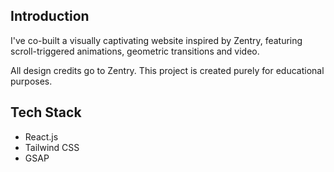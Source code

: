 ## Introduction

I've co-built a visually captivating website inspired by Zentry, featuring scroll-triggered animations, geometric transitions and video.

All design credits go to Zentry. This project is created purely for educational purposes.

## Tech Stack

- React.js
- Tailwind CSS
- GSAP
